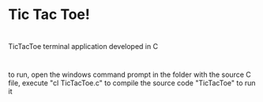# Tic Tac Toe!
#
TicTacToe terminal application developed in C
#
to run, open the windows command prompt in the folder with the source C file, 
execute "cl TicTacToe.c" to compile the source code
"TicTacToe" to run it
